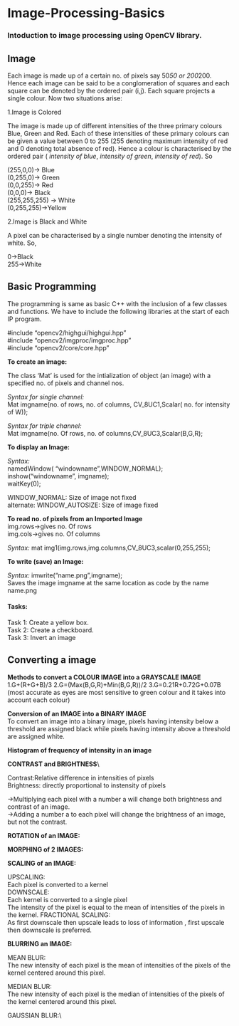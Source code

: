 # Image-Processing-Basics
### Intoduction to image processing using OpenCV library.

## Image
Each image is made up of a certain no. of pixels say 50*50 or 200*200. Hence each image can be said to be a conglomeration of squares and each square can be denoted by the ordered pair (i,j). Each square projects a single colour. Now two situations arise:

1.Image is Colored

The image is made up of different intensities of the three primary colours Blue, Green and Red. Each of these intensities of these primary colours can be given a value between 0 to 255 (255 denoting maximum intensity of red and 0 denoting total absence of red). Hence a colour is characterised by the ordered pair ( *intensity of blue*, *intensity of green*, *intensity of red*). So

(255,0,0)-> Blue\
(0,255,0)-> Green\
(0,0,255)-> Red\
(0,0,0)-> Black\
(255,255,255) -> White\
(0,255,255)->Yellow

2.Image is Black and White

A pixel can be characterised by a single number denoting the intensity of white. So,

0->Black\
255->White

## Basic Programming

The programming is same as basic C++ with the inclusion of a few classes and functions.
We have to include the following libraries at the start of each IP program.

#include “opencv2/highgui/highgui.hpp”\
#include “opencv2/imgproc/imgproc.hpp”\
#include “opencv2/core/core.hpp”

**To create an image:**

The class ‘Mat’ is used for the intialization of object (an image) with a specified no. of pixels and channel nos.

*Syntax for single channel:* \
Mat imgname(no. of rows, no. of columns, CV_8UC1,Scalar( no. for intensity of W));

*Syntax for triple channel:* \
Mat imgname(no. Of rows, no. of columns,CV_8UC3,Scalar(B,G,R);

**To display an Image:**

*Syntax:*\
namedWindow( “windowname”,WINDOW_NORMAL);\
inshow(“windowname”, imgname);\
waitKey(0);

WINDOW_NORMAL: Size of image not fixed\
alternate: WINDOW_AUTOSIZE: Size of image fixed

**To read no. of pixels from an Imported Image**\
img.rows->gives no. Of rows\
img.cols->gives no. Of columns

*Syntax:* mat img1(img.rows,img.columns,CV_8UC3,scalar(0,255,255);

**To write (save) an Image:**

*Syntax:* imwrite(“name.png”,imgname);\
Saves the image imgname at the same location as code by the name name.png

#### Tasks:

Task 1: Create a yellow box.\
Task 2: Create a checkboard.\
Task 3: Invert an image

## Converting a image

**Methods to convert a COLOUR IMAGE into a GRAYSCALE IMAGE**\
1.G+(R+G+B)/3
2.G=(Max(B,G,R)+Min(B,G,R))/2
3.G=0.21R+0.72G+0.07B (most accurate as eyes are most sensitive to green colour and it takes into account each colour)

**Conversion of an IMAGE into a BINARY IMAGE**\
To convert an image into a binary image, pixels having intensity below a threshold are assigned black while pixels having intensity above a threshold are assigned white.

**Histogram of frequency of intensity in an image**

**CONTRAST and BRIGHTNESS**\

Contrast:Relative difference in intensities of pixels \
Brightness: directly proportional to instensity of pixels

->Multiplying each pixel with a number a will change both brightness and contrast of an image.\
->Adding a number a to each pixel will change the brightness of an image, but not the contrast.

**ROTATION of an IMAGE:**

**MORPHING of 2 IMAGES:**

**SCALING of an IMAGE:**

UPSCALING:\
Each pixel is converted to a kernel\
DOWNSCALE:\
Each kernel is converted to a single pixel\
The intensity of the pixel is equal to the mean of intensities of the pixels in the kernel.
FRACTIONAL SCALING:\
As first downscale then upscale leads to loss of information , first upscale then downscale is preferred.

**BLURRING an IMAGE:**

MEAN BLUR:\
The  new intensity of each pixel is the mean of intensities of the pixels of the kernel centered around this pixel.

MEDIAN BLUR:\
The  new intensity of each pixel is the median of intensities of the pixels of the kernel centered around this pixel.

GAUSSIAN BLUR:\





